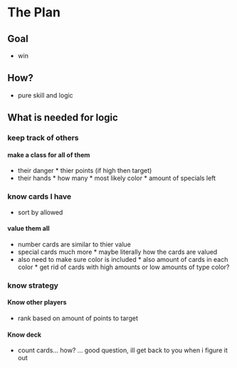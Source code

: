 # The Plan

## Goal
* win
## How?
* pure skill and logic


## What is needed for logic
### keep track of others
#### make a class for all of them
   * their danger
    * thier  points (if high then target)
   * their hands
    * how many
    * most likely color
    * amount of specials left

### know cards I have
   * sort by allowed
#### value them all
   * number cards are similar to thier value
   * special cards much more
    * maybe literally how the cards are valued
   * also need to make sure color is included
    * also amount of cards in each color
    * get rid of cards with high amounts or low amounts of type color?

### know strategy
#### Know other players
   * rank based on amount of points to target
#### Know deck
   * count cards... how? ... good question, ill get back to you when i figure it out


